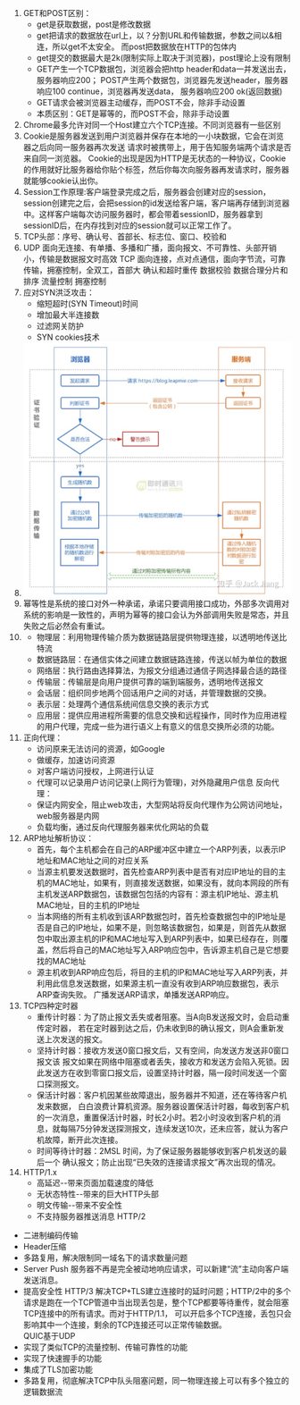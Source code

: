 1. GET和POST区别：
   - get是获取数据，post是修改数据
   - get把请求的数据放在url上，以？分割URL和传输数据，参数之间以&相连，所以get不太安全。
     而post把数据放在HTTP的包体内
   - get提交的数据最大是2k(限制实际上取决于浏览器)，post理论上没有限制
   - GET产生一个TCP数据包，浏览器会把http header和data一并发送出去，服务器响应200；
     POST产生两个数据包，浏览器先发送header，服务器响应100 continue，浏览器再发送data，
     服务器响应200 ok(返回数据)
   - GET请求会被浏览器主动缓存，而POST不会，除非手动设置
   - 本质区别：GET是幂等的，而POST不会，除非手动设置
2. Chrome最多允许对同一个Host建立六个TCP连接。不同浏览器有一些区别
3. Cookie是服务器发送到用户浏览器并保存在本地的一小块数据，它会在浏览器之后向同一服务器再次发送 请求时被携带上，用于告知服务端两个请求是否来自同一浏览器。
   Cookie的出现是因为HTTP是无状态的一种协议，Cookie的作用就好比服务器给你贴个标签，然后你每次向服务器再发请求时，服务器就能够cookie认出你。
4. Session工作原理:客户端登录完成之后，服务器会创建对应的session，session创建完之后，会把session的id发送给客户端，客户端再存储到浏览器中。这样客户端每次访问服务器时，都会带着sessionID，服务器拿到sessionID后，在内存找到对应的session就可以正常工作了。
5. TCP头部：序号、确认号、首部长、标志位、窗口、校验和
6. UDP 面向无连接、有单播、多播和广播，面向报文、不可靠性、头部开销小，传输是数据报文时高效
   TCP 面向连接，点对点通信，面向字节流，可靠传输，拥塞控制，全双工，首部大
   确认和超时重传 数据校验 数据合理分片和排序 流量控制 拥塞控制
7. 应对SYN洪泛攻击：
   - 缩短超时(SYN Timeout)时间
   - 增加最大半连接数
   - 过滤网关防护
   - SYN cookies技术
8. ![](https.png)
9. 幂等性是系统的接口对外一种承诺，承诺只要调用接口成功，外部多次调用对系统的影响是一致性的，声明为幂等的接口会认为外部调用失败是常态，并且失败之后必然会有重试。
10. - 物理层：利用物理传输介质为数据链路层提供物理连接，以透明地传送比特流
    - 数据链路层：在通信实体之间建立数据链路连接，传送以帧为单位的数据
    - 网络层：执行路由选择算法，为报文分组通过通信子网选择最合适的路径
    - 传输层：传输层是向用户提供可靠的端到端服务，透明地传送报文
    - 会话层：组织同步地两个回话用户之间的对话，并管理数据的交换。
    - 表示层：处理两个通信系统间信息交换的表示方式
    - 应用层：提供应用进程所需要的信息交换和远程操作，同时作为应用进程的用户代理，完成一些为进行语义上有意义的信息交换所必须的功能。
11. 正向代理：
    - 访问原来无法访问的资源，如Google
    - 做缓存，加速访问资源
    - 对客户端访问授权，上网进行认证
    - 代理可以记录用户访问记录(上网行为管理)，对外隐藏用户信息
    反向代理：
    - 保证内网安全，阻止web攻击，大型网站将反向代理作为公网访问地址，web服务器是内网
    - 负载均衡，通过反向代理服务器来优化网站的负载
12. ARP地址解析协议：
    - 首先，每个主机都会在自己的ARP缓冲区中建立一个ARP列表，以表示IP地址和MAC地址之间的对应关系
    - 当源主机要发送数据时，首先检查ARP列表中是否有对应IP地址的目的主机的MAC地址，如果有，则直接发送数据，如果没有，就向本网段的所有主机发送ARP数据包，该数据包包括的内容有：源主机IP地址、源主机MAC地址，目的主机的IP地址
    - 当本网络的所有主机收到该ARP数据包时，首先检查数据包中的IP地址是否是自己的IP地址，如果不是，则忽略该数据包，如果是，则首先从数据包中取出源主机的IP和MAC地址写入到ARP列表中，如果已经存在，则覆盖，然后将自己的MAC地址写入ARP响应包中，告诉源主机自己是它想要找的MAC地址
    - 源主机收到ARP响应包后，将目的主机的IP和MAC地址写入ARP列表，并利用此信息发送数据，如果源主机一直没有收到ARP响应数据包，表示ARP查询失败。
    广播发送ARP请求，单播发送ARP响应。
13. TCP四种定时器
    - 重传计时器：为了防止报文丢失或者阻塞。当A向B发送报文时，会启动重传定时器，
                  若在定时器到达之后，仍未收到B的确认报文，则A会重新发送上次发送的报文。
    - 坚持计时器：接收方发送0窗口报文后，又有空间，向发送方发送非0窗口报文该
                报文如果在网络中阻塞或者丢失，接收方和发送方会陷入死锁。因此发送方在收到零窗口报文后，设置坚持计时器，隔一段时间发送一个窗口探测报文。
    - 保活计时器：客户机因某些故障退出，服务器并不知道，还在等待客户机发来数据，
                 白白浪费计算机资源。服务器设置保活计时器，每收到客户机的一次消息，重置保活计时器，时长2小时。若2小时没收到客户机的消息，就每隔75分钟发送探测报文，连续发送10次，还未应答，就认为客户机故障，断开此次连接。
    - 时间等待计时器：2MSL 时间，为了保证服务器能够收到客户机发送的最后一个
                     确认报文；防止出现“已失效的连接请求报文”再次出现的情况。
14. HTTP/1.x   
    - 高延迟--带来页面加载速度的降低
    - 无状态特性--带来的巨大HTTP头部
    - 明文传输--带来不安全性
    - 不支持服务器推送消息
   HTTP/2
   - 二进制编码传输
   - Header压缩
   - 多路复用，解决限制同一域名下的请求数量问题
   - Server Push 服务器不再是完全被动地响应请求，可以新建“流”主动向客户端发送消息。
   - 提高安全性
   HTTP/3 解决TCP+TLS建立连接时的延时问题；HTTP/2中的多个请求是跑在一个TCP管道中当出现丢包是，整个TCP都要等待重传，就会阻塞TCP连接中的所有请求。而对于HTTP/1.1， 可以开启多个TCP连接，丢包只会影响其中一个连接，剩余的TCP连接还可以正常传输数据。  
   QUIC基于UDP
   - 实现了类似TCP的流量控制、传输可靠性的功能
   - 实现了快速握手的功能
   - 集成了TLS加密功能
   - 多路复用，彻底解决TCP中队头阻塞问题，同一物理连接上可以有多个独立的逻辑数据流
 